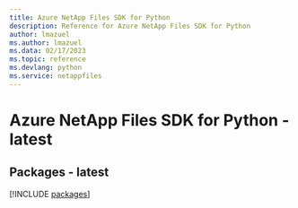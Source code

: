 ```yaml
---
title: Azure NetApp Files SDK for Python
description: Reference for Azure NetApp Files SDK for Python
author: lmazuel
ms.author: lmazuel
ms.data: 02/17/2023
ms.topic: reference
ms.devlang: python
ms.service: netappfiles
---
```

# Azure NetApp Files SDK for Python - latest
## Packages - latest
[!INCLUDE [packages](netapp-files-index.md)]